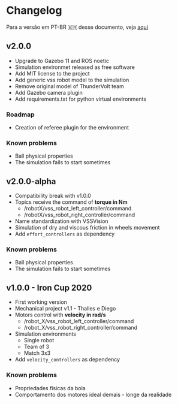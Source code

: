 # Changelog

Para a versão em PT-BR 🇧🇷 desse documento, veja [aqui](./CHANGELOG.pt-br.md)

## v2.0.0

- Upgrade to Gazebo 11 and ROS noetic
- Simulation environmet released as free software
- Add MIT license to the project
- Add generic vss robot model to the simulation
- Remove original model of ThunderVolt team
- Add Gazebo camera plugin
- Add requirements.txt for python virtual environments

### Roadmap

- Creation of referee plugin for the environment

### Known problems

- Ball physical properties
- The simulation fails to start sometimes

## v2.0.0-alpha

- Compatibility break with v1.0.0
- Topics receive the command of **torque in Nm**
  - /robotX/vss_robot_left_controller/command
  - /robotX/vss_robot_right_controller/command
- Name standardization with VSSVision
- Simulation of dry and viscous friction in wheels movement
- Add ```effort_controllers``` as dependency

### Known problems

- Ball physical properties
- The simulation fails to start sometimes

## v1.0.0 - Iron Cup 2020

- First working version
- Mechanical project v1.1 - Thalles e Diego
- Motors control with **velocity in rad/s**
  - /robot_X/vss_robot_left_controller/command
  - /robot_X/vss_robot_right_controller/command
- Simulation environments
  - Single robot
  - Team of 3
  - Match 3x3
- Add ```velocity_controllers``` as dependency

### Known problems

- Propriedades físicas da bola
- Comportamento dos motores ideal demais - longe da realidade
